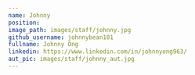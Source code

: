```yaml
---
name: Johnny
position:
image_path: images/staff/johnny.jpg
github_username: johnnybean101
fullname: Johnny Ong
linkedin: https://www.linkedin.com/in/johnnyong963/
aut_pic: images/staff/johnny_aut.jpg
---
```

